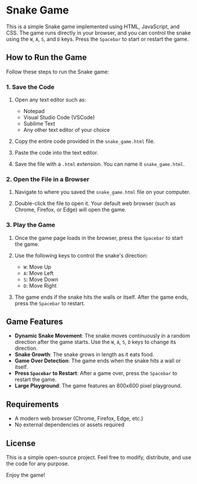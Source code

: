# Snake Game

This is a simple Snake game implemented using HTML, JavaScript, and CSS. The game runs directly in your browser, and you can control the snake using the `W`, `A`, `S`, and `D` keys. Press the `Spacebar` to start or restart the game.

## How to Run the Game

Follow these steps to run the Snake game:

### 1. Save the Code
1. Open any text editor such as:
   - Notepad
   - Visual Studio Code (VSCode)
   - Sublime Text
   - Any other text editor of your choice

2. Copy the entire code provided in the `snake_game.html` file.

3. Paste the code into the text editor.

4. Save the file with a `.html` extension. You can name it `snake_game.html`.

### 2. Open the File in a Browser
1. Navigate to where you saved the `snake_game.html` file on your computer.

2. Double-click the file to open it. Your default web browser (such as Chrome, Firefox, or Edge) will open the game.

### 3. Play the Game
1. Once the game page loads in the browser, press the `Spacebar` to start the game.

2. Use the following keys to control the snake's direction:
   - `W`: Move Up
   - `A`: Move Left
   - `S`: Move Down
   - `D`: Move Right

3. The game ends if the snake hits the walls or itself. After the game ends, press the `Spacebar` to restart.

## Game Features
- **Dynamic Snake Movement**: The snake moves continuously in a random direction after the game starts. Use the `W`, `A`, `S`, `D` keys to change its direction.
- **Snake Growth**: The snake grows in length as it eats food.
- **Game Over Detection**: The game ends when the snake hits a wall or itself.
- **Press `Spacebar` to Restart**: After a game over, press the `Spacebar` to restart the game.
- **Large Playground**: The game features an 800x600 pixel playground.

## Requirements
- A modern web browser (Chrome, Firefox, Edge, etc.)
- No external dependencies or assets required

## License
This is a simple open-source project. Feel free to modify, distribute, and use the code for any purpose.

Enjoy the game!
